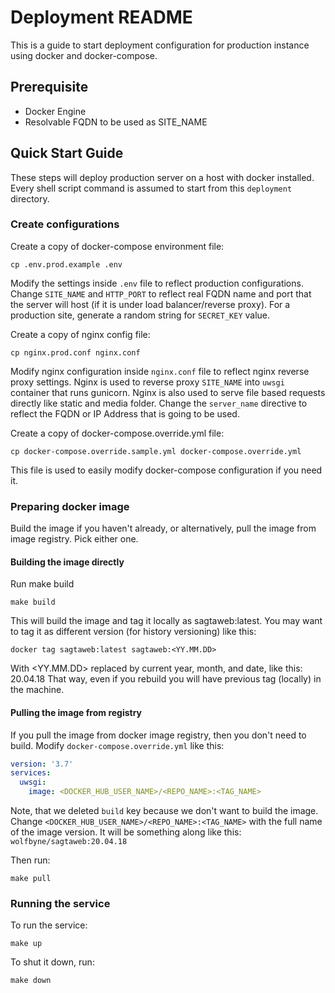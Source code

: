 # Deployment README

This is a guide to start deployment configuration for production instance using docker and docker-compose.

## Prerequisite

- Docker Engine
- Resolvable FQDN to be used as SITE_NAME

## Quick Start Guide

These steps will deploy production server on a host with docker installed.
Every shell script command is assumed to start from this `deployment` directory.

### Create configurations

Create a copy of docker-compose environment file:

```shell script
cp .env.prod.example .env
```

Modify the settings inside `.env` file to reflect production configurations.
Change `SITE_NAME` and `HTTP_PORT` to reflect real FQDN name and port that 
the server will host (if it is under load balancer/reverse proxy).
For a production site, generate a random string for `SECRET_KEY` value.

Create a copy of nginx config file:

```shell script
cp nginx.prod.conf nginx.conf
```

Modify nginx configuration inside `nginx.conf` file to reflect nginx reverse proxy 
settings.
Nginx is used to reverse proxy `SITE_NAME` into `uwsgi` container that runs gunicorn.
Nginx is also used to serve file based requests directly like static and media folder.
Change the `server_name` directive to reflect the FQDN or IP Address that is going to be used.

Create a copy of docker-compose.override.yml file:

```shell script
cp docker-compose.override.sample.yml docker-compose.override.yml
```

This file is used to easily modify docker-compose configuration if you need it.

### Preparing docker image

Build the image if you haven't already, or alternatively, pull the image from image registry.
Pick either one.

#### Building the image directly

Run make build

```shell script
make build
```

This will build the image and tag it locally as sagtaweb:latest.
You may want to tag it as different version (for history versioning) like this:

```shell script
docker tag sagtaweb:latest sagtaweb:<YY.MM.DD>
```

With <YY.MM.DD> replaced by current year, month, and date, like this: 20.04.18
That way, even if you rebuild you will have previous tag (locally) in the machine.

#### Pulling the image from registry

If you pull the image from docker image registry, then you don't need to build.
Modify `docker-compose.override.yml` like this:

```yaml
version: '3.7'
services:
  uwsgi:
    image: <DOCKER_HUB_USER_NAME>/<REPO_NAME>:<TAG_NAME>
```

Note, that we deleted `build` key because we don't want to build the image.
Change `<DOCKER_HUB_USER_NAME>/<REPO_NAME>:<TAG_NAME>` with the full name of the image version.
It will be something along like this: `wolfbyne/sagtaweb:20.04.18`

Then run:

```shell script
make pull
```

### Running the service

To run the service:

```shell script
make up
```

To shut it down, run:

```shell script
make down
```


